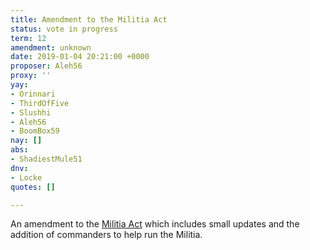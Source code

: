 ```yaml
---
title: Amendment to the Militia Act
status: vote in progress
term: 12
amendment: unknown
date: 2019-01-04 20:21:00 +0000
proposer: Aleh56
proxy: ''
yay:
- Orinnari
- ThirdOfFive
- Slushhi
- Aleh56
- BoomBox59
nay: []
abs:
- ShadiestMule51
dnv:
- Locke
quotes: []

---
```

An amendment to the [Militia Act](./b055) which includes small updates and the addition of commanders to help run the Militia.